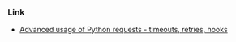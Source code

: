 ### Link
- [Advanced usage of Python requests - timeouts, retries, hooks](https://findwork.dev/blog/advanced-usage-python-requests-timeouts-retries-hooks/)